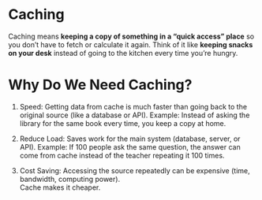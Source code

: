 
# Caching
Caching means **keeping a copy of something in a “quick access” place** so you don’t have to fetch or calculate it again.
Think of it like **keeping snacks on your desk** instead of going to the kitchen every time you’re hungry.

# Why Do We Need Caching?
    

 1. Speed: Getting data from cache is much faster than going back to the original source (like a database or API).
 Example: Instead of asking the library for the same book every time, you keep a copy at home.
 
 2. Reduce Load: Saves work for the main system (database, server, or API).
    Example: If 100 people ask the same question, the answer can come from cache instead of the teacher repeating it 100 times.
    
 3. Cost Saving: Accessing the source repeatedly can be expensive (time, bandwidth, computing power).         
    Cache makes it cheaper.
